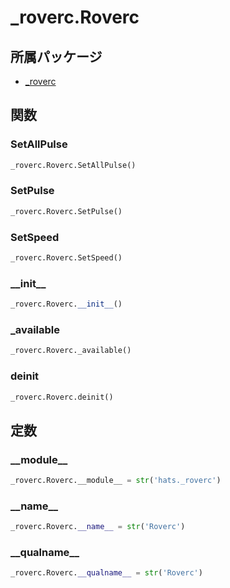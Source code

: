# _roverc.Roverc

## 所属パッケージ
- [_roverc](../../module/_roverc)

## 関数

### SetAllPulse
```python
_roverc.Roverc.SetAllPulse()
```

### SetPulse
```python
_roverc.Roverc.SetPulse()
```

### SetSpeed
```python
_roverc.Roverc.SetSpeed()
```

### \_\_init\_\_
```python
_roverc.Roverc.__init__()
```

### \_available
```python
_roverc.Roverc._available()
```

### deinit
```python
_roverc.Roverc.deinit()
```

## 定数

### \_\_module\_\_
```python
_roverc.Roverc.__module__ = str('hats._roverc')
```

### \_\_name\_\_
```python
_roverc.Roverc.__name__ = str('Roverc')
```

### \_\_qualname\_\_
```python
_roverc.Roverc.__qualname__ = str('Roverc')
```
